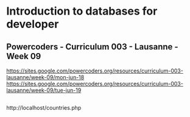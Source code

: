 # Introduction to databases for developer
## Powercoders - Curriculum 003 - Lausanne - Week 09
https://sites.google.com/powercoders.org/resources/curriculum-003-lausanne/week-09/mon-jun-18
https://sites.google.com/powercoders.org/resources/curriculum-003-lausanne/week-09/tue-jun-19
##
http://localhost/countries.php
